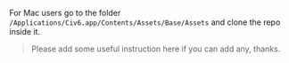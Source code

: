 For Mac users go to the folder `/Applications/Civ6.app/Contents/Assets/Base/Assets`
and clone the repo inside it.

>Please add some useful instruction here if you can add any, thanks.
